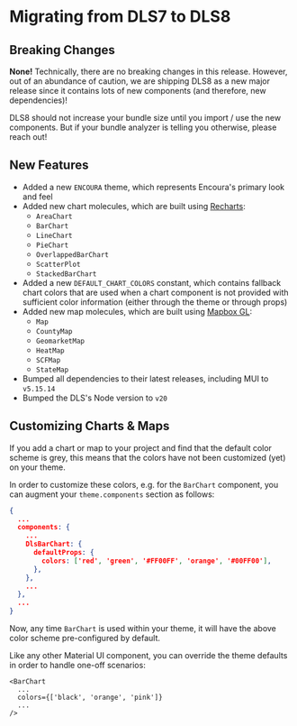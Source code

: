 # Migrating from DLS7 to DLS8

## Breaking Changes

**None!** Technically, there are no breaking changes in this release. However,
out of an abundance of caution, we are shipping DLS8 as a new major release
since it contains lots of new components (and therefore, new dependencies)!

DLS8 should not increase your bundle size until you import / use the new
components. But if your bundle analyzer is telling you otherwise, please reach
out!

## New Features

* Added a new `ENCOURA` theme, which represents Encoura's primary look and feel
* Added new chart molecules, which are built using
[Recharts](https://recharts.org/):
  * `AreaChart`
  * `BarChart`
  * `LineChart`
  * `PieChart`
  * `OverlappedBarChart`
  * `ScatterPlot`
  * `StackedBarChart`
* Added a new `DEFAULT_CHART_COLORS` constant, which contains fallback chart
colors that are used when a chart component is not provided with sufficient
color information (either through the theme or through props)
* Added new map molecules, which are built using
[Mapbox GL](https://docs.mapbox.com/mapbox-gl-js/guides):
  * `Map`
  * `CountyMap`
  * `GeomarketMap`
  * `HeatMap`
  * `SCFMap`
  * `StateMap`
* Bumped all dependencies to their latest releases, including MUI to `v5.15.14`
* Bumped the DLS's Node version to `v20`

## Customizing Charts & Maps

If you add a chart or map to your project and find that the default color scheme
is grey, this means that the colors have not been customized (yet)
on your theme.

In order to customize these colors, e.g. for the `BarChart` component, you can
augment your `theme.components` section as follows:

```json
{
  ...
  components: {
    ...
    DlsBarChart: {
      defaultProps: {
        colors: ['red', 'green', '#FF00FF', 'orange', '#00FF00'],
      },
    },
    ...
  },
  ...
}
```

Now, any time `BarChart` is used within your theme, it will have the above
color scheme pre-configured by default.

Like any other Material UI component, you can override the theme defaults in
order to handle one-off scenarios:

```tsx
<BarChart
  ...
  colors={['black', 'orange', 'pink']}
  ...
/>
```
